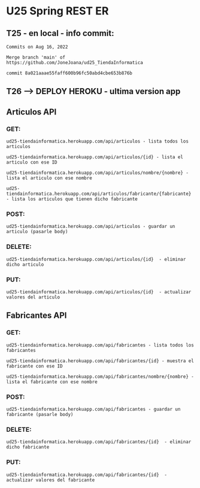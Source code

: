# U25 Spring REST ER

## T25 - en local - info commit:
```
Commits on Aug 16, 2022

Merge branch 'main' of https://github.com/JoneJoana/ud25_TiendaInformatica

commit 8a021aaae55faff600b96fc50abd4cbe653b876b
```

## T26 --> DEPLOY HEROKU - ultima version app

## Articulos API

### GET: 
```
ud25-tiendainformatica.herokuapp.com/api/articulos - lista todos los articulos

ud25-tiendainformatica.herokuapp.com/api/articulos/{id} - lista el articulo con ese ID

ud25-tiendainformatica.herokuapp.com/api/articulos/nombre/{nombre} - lista el articulo con ese nombre

ud25-tiendainformatica.herokuapp.com/api/articulos/fabricante/{fabricante} - lista los articulos que tienen dicho fabricante
```

### POST:
```
ud25-tiendainformatica.herokuapp.com/api/articulos - guardar un articulo (pasarle body)
```

### DELETE:
```
ud25-tiendainformatica.herokuapp.com/api/articulos/{id}  - eliminar dicho articulo
```

### PUT: 
```
ud25-tiendainformatica.herokuapp.com/api/articulos/{id}  - actualizar valores del articulo
```



## Fabricantes API


### GET: 
```
ud25-tiendainformatica.herokuapp.com/api/fabricantes - lista todos los fabricantes

ud25-tiendainformatica.herokuapp.com/api/fabricantes/{id} - muestra el fabricante con ese ID

ud25-tiendainformatica.herokuapp.com/api/fabricantes/nombre/{nombre} - lista el fabricante con ese nombre
```

### POST:
```
ud25-tiendainformatica.herokuapp.com/api/fabricantes - guardar un fabricante (pasarle body)
```

### DELETE:
```
ud25-tiendainformatica.herokuapp.com/api/fabricantes/{id}  - eliminar dicho fabricante
```

### PUT: 
```
ud25-tiendainformatica.herokuapp.com/api/fabricantes/{id}  - actualizar valores del fabricante
```
